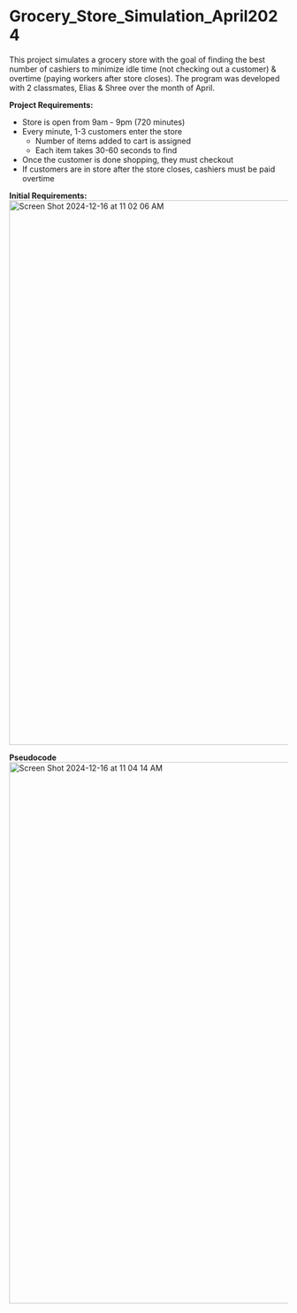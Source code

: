 # Grocery_Store_Simulation_April2024
This project simulates a grocery store with the goal of finding the best number of cashiers to minimize idle time (not checking out a customer) & overtime (paying workers after store closes). The program was developed with 2 classmates, Elias & Shree over the month of April.

**Project Requirements:**
- Store is open from 9am - 9pm (720 minutes)
- Every minute, 1-3 customers enter the store
    - Number of items added to cart is assigned
    - Each item takes 30-60 seconds to find
- Once the customer is done shopping, they must checkout
- If customers are in store after the store closes, cashiers must be paid overtime




**Initial Requirements:**
<img width="985" alt="Screen Shot 2024-12-16 at 11 02 06 AM" src="https://github.com/user-attachments/assets/0f1fed91-4b0d-4af9-825e-c1a0d95412b8" />




**Pseudocode**
<img width="979" alt="Screen Shot 2024-12-16 at 11 04 14 AM" src="https://github.com/user-attachments/assets/076222db-e815-47bb-9f3d-0e82f4bba39b" />
